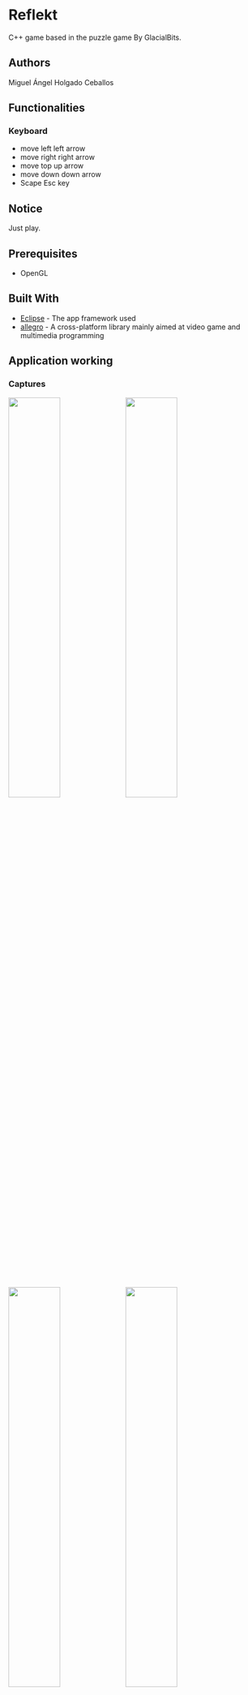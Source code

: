 # Reflekt

C++ game based in the puzzle game By GlacialBits.

## Authors

Miguel Ángel Holgado Ceballos

## Functionalities

### Keyboard

* move left
left arrow
* move right
right arrow 
* move top
up arrow
* move down
down arrow
* Scape
Esc key

## Notice

Just play.

## Prerequisites

* OpenGL

## Built With

* [Eclipse](http://www.eclipse.org/downloads/packages/) - The app framework used
* [allegro](http://liballeg.org/) - A cross-platform library mainly aimed at video game and multimedia programming

## Application working

### Captures

<img src="https://cloud.githubusercontent.com/assets/13255003/24084153/4bb227b4-0ce5-11e7-87b3-6f1def0eec83.png" width="45%"></img>
<img src="https://cloud.githubusercontent.com/assets/13255003/24084154/4bbcce1c-0ce5-11e7-8fee-8a98d02e3964.png" width="45%"></img>
<img src="https://cloud.githubusercontent.com/assets/13255003/24084155/4bbdb958-0ce5-11e7-9332-be066501f40c.png" width="45%"></img>
<img src="https://cloud.githubusercontent.com/assets/13255003/24084156/4bc39526-0ce5-11e7-8529-89e664e5a5a7.png" width="45%"></img>
<img src="https://cloud.githubusercontent.com/assets/13255003/24084157/4bc522f6-0ce5-11e7-9751-74929a7d6a70.png" width="45%"></img> 
